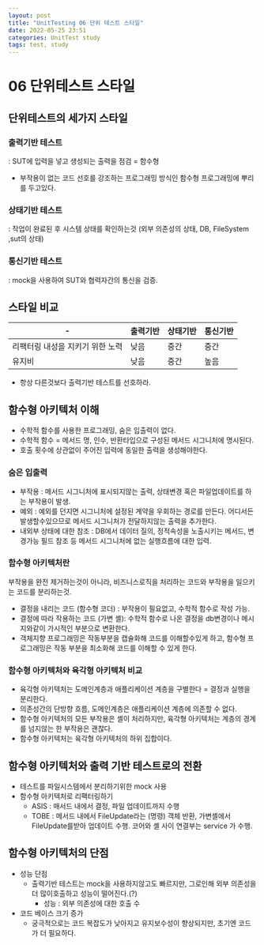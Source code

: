 ```yaml
---
layout: post
title: "UnitTesting 06 단위 테스트 스타일"
date: 2022-05-25 23:51
categories: UnitTest study
tags: test, study
---
```

# 06 단위테스트 스타일
## 단위테스트의 세가지 스타일
### 출력기반 테스트
: SUT에 입력을 넣고 생성되는 출력을 점검
= 함수형
- 부작용이 없는 코드 선호를 강조하는 프로그래밍 방식인 함수형 프로그래밍에 뿌리를 두고있다.
### 상태기반 테스트
: 작업이 완료된 후 시스템 상태를 확인하는것 (외부 의존성의 상태, DB, FileSystem ,sut의 상태)
### 통신기반 테스트
: mock을 사용하여 SUT와 협력자간의 통신을 검증.
## 스타일 비교
| - | 출력기반|상태기반|통신기반|
|--|--|--|--|
|리팩터링 내성을 지키기 위한 노력| 낮음|중간|중간|
|유지비|낮음|중간|높음|
- 항상 다른것보다 출력기반 테스트를 선호하라.

## 함수형 아키텍처 이해
- 수학적 함수를 사용한 프로그래밍, 숨은 입출력이 없다.
- 수학적 함수 = 메서드 명, 인수, 반환타입으로 구성된 메서드 시그니처에 명시된다.
- 호출 횟수에 상관없이 주어진 입력에 동일한 출력을 생성해야한다.
### 숨은 입출력
- 부작용 : 메서드 시그니처에 표시되지않는 출력, 상태변경 혹은 파일업데이트를 하는 부작용이 발생.
- 예외 : 예외를 던지면 시그니처에 설정된 계약을 우회하는 경로를 만든다. 어디서든 발생할수있으므로 메서드 시그니처가 전달하지않는 출력을 추가한다.
- 내외부 상태에 대한 참조 : DB에서 데이터 질의, 정적속성을 노출시키는 메서드, 변경가능 필드 참조 등 메서드 시그니처에 없는 실행흐름에 대한 입력.
### 함수형 아키텍처란
부작용을 완전 제거하는것이 아니라, 비즈니스로직을 처리하는 코드와 부작용을 일으키는 코드를 분리하는것.
- 결정을 내리는 코드 (함수형 코더) : 부작용이 필요없고, 수학적 함수로 작성 가능.
- 결정에 따라 작용하는 코드 (가변 셸): 수학적 함수로 나온 결정을 db변경이나 메시지와같이 가시적인 부분으로 변환한다.
- 객체지향 프로그래밍은 작동부분을 캡슐화해 코드를 이해할수있게 하고, 함수형 프로그래밍은 작동 부분을 최소화해 코드를 이해할 수 있게 한다.
### 함수형 아키텍처와 육각형 아키텍처 비교
- 육각형 아키텍처는 도메인계층과 애플리케이션 계층을 구별한다 = 결정과 실행을 분리한다.
- 의존성간의 단방향 흐름, 도메인계층은 애플리케이션 계층에 의존할 수 없다.
- 함수형 아키텍처의 모든 부작용은 셸이 처리하지만, 육각형 아키텍처는 계층의 경계를 넘지않는 한 부작용은 괜찮다.
- 함수형 아키텍처는 육각형 아키텍처의 하위 집합이다.
## 함수형 아키텍처와 출력 기반 테스트로의 전환
- 테스트를 파일시스템에서 분리하기위한 mock 사용
- 함수형 아키텍처로 리팩터링하기
  - ASIS : 매서드 내에서 결정, 파일 업데이트까지 수행
  - TOBE : 메서드 내에서 FileUpdate라는 (명령) 객체 반환, 가변셸에서 FileUpdate를받아 업데이트 수행. 코어와 셸 사이 연결부는 service 가 수행.
## 함수형 아키텍처의 단점
- 성능 단점
  - 출력기반 테스트는 mock을 사용하지않고도 빠르지만, 그로인해 외부 의존성을 더 많이호출하고 성능이 떨어진다.(?)
    - 성능 : 외부 의존성에 대한 호출 수
- 코드 베이스 크기 증가
  - 궁극적으로는 코드 복잡도가 낮아지고 유지보수성이 향상되지만, 초기엔 코드가 더 필요하다.